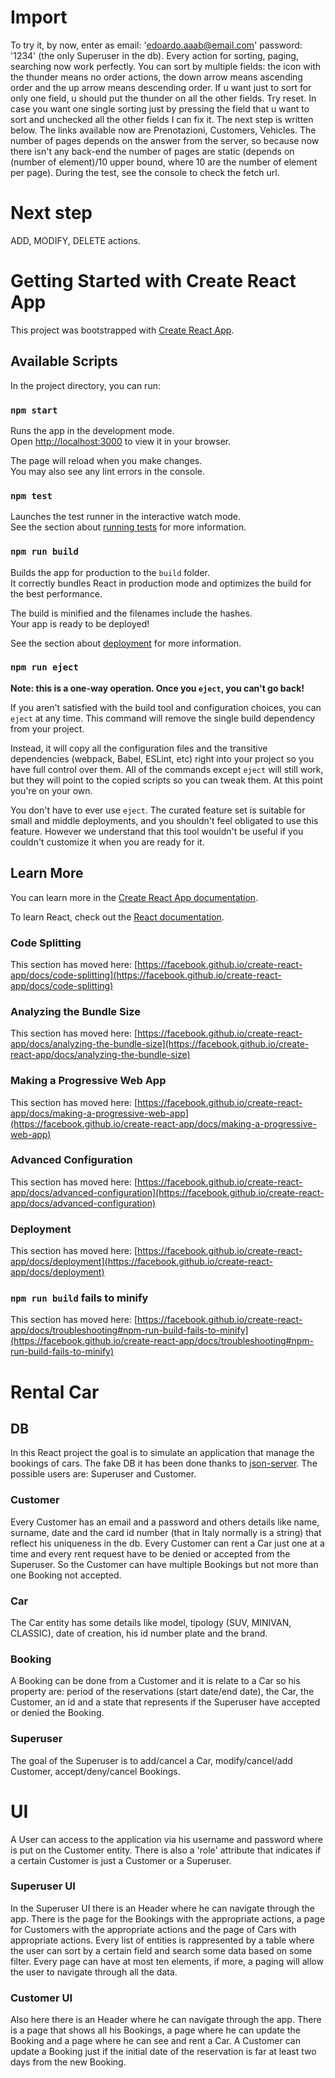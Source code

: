 # Import
To try it, by now, enter as email: 'edoardo.aaab@email.com' password: '1234' (the only Superuser in the db). Every action for sorting, 
paging, searching now work perfectly. You can sort by multiple fields: the icon with the thunder means no order actions, the down arrow
means ascending order and the up arrow means descending order. If u want just to sort for only one field, u should put the thunder on all the other
fields. Try reset. In case you want one single sorting just by pressing the field that u want to sort and unchecked all the other fields I can fix it. 
The next step is written below. The links available now are Prenotazioni, Customers, Vehicles. The number of pages depends on
the answer from the server, so because now there isn't any back-end the number of pages are static (depends on (number of element)/10 upper bound, where 10 are the
number of element per page). During the test, see the console to check the fetch url.

# Next step
ADD, MODIFY, DELETE actions.

# Getting Started with Create React App

This project was bootstrapped with [Create React App](https://github.com/facebook/create-react-app).

## Available Scripts

In the project directory, you can run:

### `npm start`

Runs the app in the development mode.\
Open [http://localhost:3000](http://localhost:3000) to view it in your browser.

The page will reload when you make changes.\
You may also see any lint errors in the console.

### `npm test`

Launches the test runner in the interactive watch mode.\
See the section about [running tests](https://facebook.github.io/create-react-app/docs/running-tests) for more information.

### `npm run build`

Builds the app for production to the `build` folder.\
It correctly bundles React in production mode and optimizes the build for the best performance.

The build is minified and the filenames include the hashes.\
Your app is ready to be deployed!

See the section about [deployment](https://facebook.github.io/create-react-app/docs/deployment) for more information.

### `npm run eject`

**Note: this is a one-way operation. Once you `eject`, you can't go back!**

If you aren't satisfied with the build tool and configuration choices, you can `eject` at any time. This command will remove the single build dependency from your project.

Instead, it will copy all the configuration files and the transitive dependencies (webpack, Babel, ESLint, etc) right into your project so you have full control over them. All of the commands except `eject` will still work, but they will point to the copied scripts so you can tweak them. At this point you're on your own.

You don't have to ever use `eject`. The curated feature set is suitable for small and middle deployments, and you shouldn't feel obligated to use this feature. However we understand that this tool wouldn't be useful if you couldn't customize it when you are ready for it.

## Learn More

You can learn more in the [Create React App documentation](https://facebook.github.io/create-react-app/docs/getting-started).

To learn React, check out the [React documentation](https://reactjs.org/).

### Code Splitting

This section has moved here: [https://facebook.github.io/create-react-app/docs/code-splitting](https://facebook.github.io/create-react-app/docs/code-splitting)

### Analyzing the Bundle Size

This section has moved here: [https://facebook.github.io/create-react-app/docs/analyzing-the-bundle-size](https://facebook.github.io/create-react-app/docs/analyzing-the-bundle-size)

### Making a Progressive Web App

This section has moved here: [https://facebook.github.io/create-react-app/docs/making-a-progressive-web-app](https://facebook.github.io/create-react-app/docs/making-a-progressive-web-app)

### Advanced Configuration

This section has moved here: [https://facebook.github.io/create-react-app/docs/advanced-configuration](https://facebook.github.io/create-react-app/docs/advanced-configuration)

### Deployment

This section has moved here: [https://facebook.github.io/create-react-app/docs/deployment](https://facebook.github.io/create-react-app/docs/deployment)

### `npm run build` fails to minify

This section has moved here: [https://facebook.github.io/create-react-app/docs/troubleshooting#npm-run-build-fails-to-minify](https://facebook.github.io/create-react-app/docs/troubleshooting#npm-run-build-fails-to-minify)

# Rental Car

## DB
In this React project the goal is to simulate an application that manage the bookings of cars. The fake DB it has been done thanks to [json-server](https://github.com/typicode/json-server). 
The possible users are: Superuser and Customer. 

### Customer
Every Customer has an email and a password and others details like name, surname, date and the card id number (that in Italy normally is a string) that reflect his uniqueness in the db. Every Customer can rent a Car just one at a time and every rent request have to be denied or accepted from the Superuser. So the Customer can have multiple Bookings but not more than one Booking not accepted. 

### Car
The Car entity has some details like model, tipology (SUV, MINIVAN, CLASSIC), date of creation, his id number plate and the brand. 

### Booking
A Booking can be done from a Customer and it is relate to a Car so his property are: period of the reservations (start date/end date), the Car, the Customer, an id and a state that represents if the Superuser have accepted or denied the Booking. 

### Superuser
The goal of the Superuser is to add/cancel a Car, modify/cancel/add Customer, accept/deny/cancel Bookings.



# UI
A User can access to the application via his username and password where is put on the Customer entity. There is also a 'role' attribute that indicates if a certain Customer is just a Customer or a Superuser.

### Superuser UI
In the Superuser UI there is an Header where he can navigate through the app. There is the page for the Bookings with the appropriate actions, a page for Customers with the appropriate actions and the page of Cars with appropriate actions. Every list of entities is rappresented by a table where the user can sort by a certain field and search some data based on some filter. Every page can have at most ten elements, if more, a paging will allow the user to navigate through all the data.

### Customer UI
Also here there is an Header where he can navigate through the app. There is a page that shows all his Bookings, a page where he can update the Booking and a page where he can see and rent a Car. A Customer can update a Booking just if the initial date of the reservation is far at least two days from the new Booking.  
